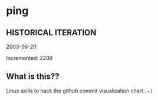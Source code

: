 # ping

## HISTORICAL ITERATION
2003-06-20

Incremented: 2209

## What is this?? 
Linux skills to hack the github commit visualization chart `;-)`
